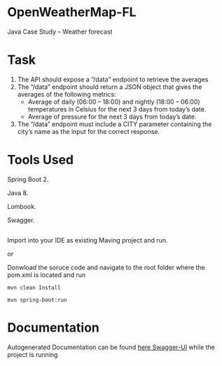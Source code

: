 # OpenWeatherMap-FL
Java Case Study – Weather forecast 

# Task
 1. The API should expose a ​“/data”​​ endpoint to retrieve the averages  
 2. The​ “/data” ​​endpoint should return a JSON object that gives the averages of the following metrics: 
    * Average of daily (06:00 – 18:00) and nightly (18:00 – 06:00) temperatures in Celsius for the next 3 days from today’s date.
    * Average of pressure for the next 3 days from today’s date. 
 3. The​ “/data” ​​endpoint must include a CITY parameter containing the city’s name as the input for the correct response.
 
# Tools Used

Spring Boot 2.

Java 8.

Lombook.

Swagger.

## 

Import into your IDE as existing Maving project and run.

or

Donwload the soruce code and navigate to the root folder where the pom.xml is located and run 

`mvn clean Install`

`mvn spring-boot:run`

# Documentation

Autogenerated Documentation can be found [here Swagger-UI](http://localhost:8080/swagger-ui.html) while the project is running 

